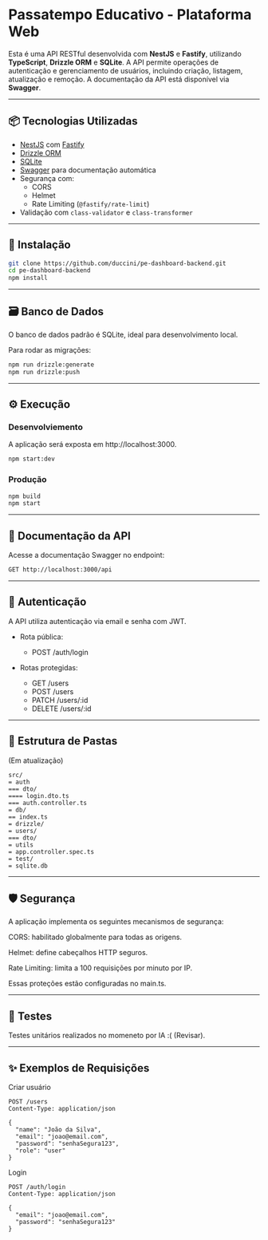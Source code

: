 # Passatempo Educativo - Plataforma Web

Esta é uma API RESTful desenvolvida com **NestJS** e **Fastify**, utilizando **TypeScript**, **Drizzle ORM** e **SQLite**. A API permite operações de autenticação e gerenciamento de usuários, incluindo criação, listagem, atualização e remoção. A documentação da API está disponível via **Swagger**.

---

## 📦 Tecnologias Utilizadas

- [NestJS](https://nestjs.com/) com [Fastify](https://www.fastify.io/)
- [Drizzle ORM](https://orm.drizzle.team/)
- [SQLite](https://www.sqlite.org/)
- [Swagger](https://swagger.io/) para documentação automática
- Segurança com:
  - CORS
  - Helmet
  - Rate Limiting (`@fastify/rate-limit`)
- Validação com `class-validator` e `class-transformer`

---

## 🚀 Instalação

```bash
git clone https://github.com/duccini/pe-dashboard-backend.git
cd pe-dashboard-backend
npm install
```

---

## 🗃️ Banco de Dados

O banco de dados padrão é SQLite, ideal para desenvolvimento local.

Para rodar as migrações:

```bash
npm run drizzle:generate
npm run drizzle:push
```

---

## ⚙️ Execução

### Desenvolviemento

A aplicação será exposta em http://localhost:3000.

```bash
npm start:dev
```

### Produção

```bash
npm build
npm start
```

---

## 📘 Documentação da API

Acesse a documentação Swagger no endpoint:

```bash
GET http://localhost:3000/api
```

---

## 🔐 Autenticação

A API utiliza autenticação via email e senha com JWT.

- Rota pública:

  - POST /auth/login

- Rotas protegidas:
  - GET /users
  - POST /users
  - PATCH /users/:id
  - DELETE /users/:id

---

## 📂 Estrutura de Pastas

(Em atualização)

```text
src/
= auth
=== dto/
==== login.dto.ts
=== auth.controller.ts
= db/
== index.ts
= drizzle/
= users/
=== dto/
= utils
= app.controller.spec.ts
= test/
= sqlite.db
```

---

## 🛡️ Segurança

A aplicação implementa os seguintes mecanismos de segurança:

CORS: habilitado globalmente para todas as origens.

Helmet: define cabeçalhos HTTP seguros.

Rate Limiting: limita a 100 requisições por minuto por IP.

Essas proteções estão configuradas no main.ts.

---

## 🧪 Testes

Testes unitários realizados no momeneto por IA :( (Revisar).

---

## ✨ Exemplos de Requisições

Criar usuário

```http
POST /users
Content-Type: application/json

{
  "name": "João da Silva",
  "email": "joao@email.com",
  "password": "senhaSegura123",
  "role": "user"
}
```

Login

```http
POST /auth/login
Content-Type: application/json

{
  "email": "joao@email.com",
  "password": "senhaSegura123"
}
```

